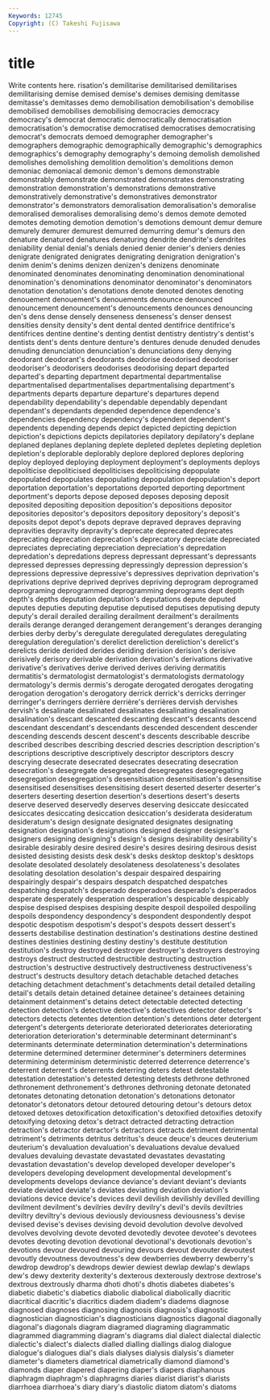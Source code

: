 ```yaml
---
Keywords: 12745 
Copyright: (C) Takeshi Fujisawa
---
```


# title

Write contents here.
risation's demilitarise demilitarised demilitarises demilitarising demise demised demise's demises demising
demitasse demitasse's demitasses demo demobilisation demobilisation's demobilise demobilised demobilises demobilising
democracies democracy democracy's democrat democratic democratically democratisation democratisation's democratise democratised
democratises democratising democrat's democrats demoed demographer demographer's demographers demographic demographically
demographic's demographics demographics's demography demography's demoing demolish demolished demolishes demolishing
demolition demolition's demolitions demon demoniac demoniacal demonic demon's demons demonstrable
demonstrably demonstrate demonstrated demonstrates demonstrating demonstration demonstration's demonstrations demonstrative demonstratively
demonstrative's demonstratives demonstrator demonstrator's demonstrators demoralisation demoralisation's demoralise demoralised demoralises
demoralising demo's demos demote demoted demotes demoting demotion demotion's demotions
demount demur demure demurely demurer demurest demurred demurring demur's demurs
den denature denatured denatures denaturing dendrite dendrite's dendrites deniability denial
denial's denials denied denier denier's deniers denies denigrate denigrated denigrates
denigrating denigration denigration's denim denim's denims denizen denizen's denizens denominate
denominated denominates denominating denomination denominational denomination's denominations denominator denominator's denominators
denotation denotation's denotations denote denoted denotes denoting denouement denouement's denouements
denounce denounced denouncement denouncement's denouncements denounces denouncing den's dens dense
densely denseness denseness's denser densest densities density density's dent dental
dented dentifrice dentifrice's dentifrices dentine dentine's denting dentist dentistry dentistry's
dentist's dentists dent's dents denture denture's dentures denude denuded denudes
denuding denunciation denunciation's denunciations deny denying deodorant deodorant's deodorants deodorise
deodorised deodoriser deodoriser's deodorisers deodorises deodorising depart departed departed's departing
department departmental departmentalise departmentalised departmentalises departmentalising department's departments departs departure
departure's departures depend dependability dependability's dependable dependably dependant dependant's dependants
depended dependence dependence's dependencies dependency dependency's dependent dependent's dependents depending
depends depict depicted depicting depiction depiction's depictions depicts depilatories depilatory
depilatory's deplane deplaned deplanes deplaning deplete depleted depletes depleting depletion
depletion's deplorable deplorably deplore deplored deplores deploring deploy deployed deploying
deployment deployment's deployments deploys depoliticise depoliticised depoliticises depoliticising depopulate depopulated
depopulates depopulating depopulation depopulation's deport deportation deportation's deportations deported deporting
deportment deportment's deports depose deposed deposes deposing deposit deposited depositing
deposition deposition's depositions depositor depositories depositor's depositors depository depository's deposit's
deposits depot depot's depots deprave depraved depraves depraving depravities depravity
depravity's deprecate deprecated deprecates deprecating deprecation deprecation's deprecatory depreciate depreciated
depreciates depreciating depreciation depreciation's depredation depredation's depredations depress depressant depressant's
depressants depressed depresses depressing depressingly depression depression's depressions depressive depressive's
depressives deprivation deprivation's deprivations deprive deprived deprives depriving deprogram deprogramed
deprograming deprogrammed deprogramming deprograms dept depth depth's depths deputation deputation's
deputations depute deputed deputes deputies deputing deputise deputised deputises deputising
deputy deputy's derail derailed derailing derailment derailment's derailments derails derange
deranged derangement derangement's deranges deranging derbies derby derby's deregulate deregulated
deregulates deregulating deregulation deregulation's derelict dereliction dereliction's derelict's derelicts deride
derided derides deriding derision derision's derisive derisively derisory derivable derivation
derivation's derivations derivative derivative's derivatives derive derived derives deriving dermatitis
dermatitis's dermatologist dermatologist's dermatologists dermatology dermatology's dermis dermis's derogate derogated
derogates derogating derogation derogation's derogatory derrick derrick's derricks derringer derringer's
derringers derrière derrière's derrières dervish dervishes dervish's desalinate desalinated desalinates
desalinating desalination desalination's descant descanted descanting descant's descants descend descendant
descendant's descendants descended descendent descender descending descends descent descent's descents
describable describe described describes describing descried descries description description's descriptions
descriptive descriptively descriptor descriptors descry descrying desecrate desecrated desecrates desecrating
desecration desecration's desegregate desegregated desegregates desegregating desegregation desegregation's desensitisation desensitisation's
desensitise desensitised desensitises desensitising desert deserted deserter deserter's deserters deserting
desertion desertion's desertions desert's deserts deserve deserved deservedly deserves deserving
desiccate desiccated desiccates desiccating desiccation desiccation's desiderata desideratum desideratum's design
designate designated designates designating designation designation's designations designed designer designer's
designers designing designing's design's designs desirability desirability's desirable desirably desire
desired desire's desires desiring desirous desist desisted desisting desists desk
desk's desks desktop desktop's desktops desolate desolated desolately desolateness desolateness's
desolates desolating desolation desolation's despair despaired despairing despairingly despair's despairs
despatch despatched despatches despatching despatch's desperado desperadoes desperado's desperados desperate
desperately desperation desperation's despicable despicably despise despised despises despising despite
despoil despoiled despoiling despoils despondency despondency's despondent despondently despot despotic
despotism despotism's despot's despots dessert dessert's desserts destabilise destination destination's
destinations destine destined destines destinies destining destiny destiny's destitute destitution
destitution's destroy destroyed destroyer destroyer's destroyers destroying destroys destruct destructed
destructible destructing destruction destruction's destructive destructively destructiveness destructiveness's destruct's destructs
desultory detach detachable detached detaches detaching detachment detachment's detachments detail
detailed detailing detail's details detain detained detainee detainee's detainees detaining
detainment detainment's detains detect detectable detected detecting detection detection's detective
detective's detectives detector detector's detectors detects detentes detention detention's detentions
deter detergent detergent's detergents deteriorate deteriorated deteriorates deteriorating deterioration deterioration's
determinable determinant determinant's determinants determinate determination determination's determinations determine determined
determiner determiner's determiners determines determining determinism deterministic deterred deterrence deterrence's
deterrent deterrent's deterrents deterring deters detest detestable detestation detestation's detested
detesting detests dethrone dethroned dethronement dethronement's dethrones dethroning detonate detonated
detonates detonating detonation detonation's detonations detonator detonator's detonators detour detoured
detouring detour's detours detox detoxed detoxes detoxification detoxification's detoxified detoxifies
detoxify detoxifying detoxing detox's detract detracted detracting detraction detraction's detractor
detractor's detractors detracts detriment detrimental detriment's detriments detritus detritus's deuce
deuce's deuces deuterium deuterium's devaluation devaluation's devaluations devalue devalued devalues
devaluing devastate devastated devastates devastating devastation devastation's develop developed developer
developer's developers developing development developmental development's developments develops deviance deviance's
deviant deviant's deviants deviate deviated deviate's deviates deviating deviation deviation's
deviations device device's devices devil devilish devilishly devilled devilling devilment
devilment's devilries devilry devilry's devil's devils deviltries deviltry deviltry's devious
deviously deviousness deviousness's devise devised devise's devises devising devoid devolution
devolve devolved devolves devolving devote devoted devotedly devotee devotee's devotees
devotes devoting devotion devotional devotional's devotionals devotion's devotions devour devoured
devouring devours devout devouter devoutest devoutly devoutness devoutness's dew dewberries
dewberry dewberry's dewdrop dewdrop's dewdrops dewier dewiest dewlap dewlap's dewlaps
dew's dewy dexterity dexterity's dexterous dexterously dextrose dextrose's dextrous dextrously
dharma dhoti dhoti's dhotis diabetes diabetes's diabetic diabetic's diabetics diabolic
diabolical diabolically diacritic diacritical diacritic's diacritics diadem diadem's diadems diagnose
diagnosed diagnoses diagnosing diagnosis diagnosis's diagnostic diagnostician diagnostician's diagnosticians diagnostics
diagonal diagonally diagonal's diagonals diagram diagramed diagraming diagrammatic diagrammed diagramming
diagram's diagrams dial dialect dialectal dialectic dialectic's dialect's dialects dialled
dialling diallings dialog dialogue dialogue's dialogues dial's dials dialyses dialysis
dialysis's diameter diameter's diameters diametrical diametrically diamond diamond's diamonds diaper
diapered diapering diaper's diapers diaphanous diaphragm diaphragm's diaphragms diaries diarist
diarist's diarists diarrhoea diarrhoea's diary diary's diastolic diatom diatom's diatoms
